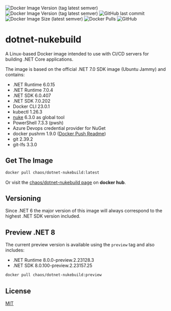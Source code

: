 ![Docker Image Version (tag latest semver)](https://img.shields.io/docker/v/chaos/dotnet-nukebuild/latest?label=Release&style=for-the-badge)
![Docker Image Version (tag latest semver)](https://img.shields.io/docker/v/chaos/dotnet-nukebuild/preview?color=%23dd0000&label=Preview&style=for-the-badge)
![GitHub last commit](https://img.shields.io/github/last-commit/chA0s-Chris/dotnet-nukebuild?style=for-the-badge)
![Docker Image Size (latest semver)](https://img.shields.io/docker/image-size/chaos/dotnet-nukebuild/latest?style=for-the-badge)
![Docker Pulls](https://img.shields.io/docker/pulls/chaos/dotnet-nukebuild?style=for-the-badge)
![GitHub](https://img.shields.io/github/license/chA0s-Chris/dotnet-nukebuild?style=for-the-badge)

# dotnet-nukebuild

A Linux-based Docker image intended to use with CI/CD servers for building .NET Core applications.

The image is based on the official .NET 7.0 SDK image (Ubuntu Jammy) and contains:

* .NET Runtime 6.0.15
* .NET Runtime 7.0.4
* .NET SDK 6.0.407
* .NET SDK 7.0.202
* Docker CLI 23.0.1
* kubectl 1.26.3
* [nuke](https://nuke.build) 6.3.0  as global tool 
* PowerShell 7.3.3 (pwsh)
* Azure Devops credential provider for NuGet
* docker pushrm 1.9.0 ([Docker Push Readme](https://github.com/christian-korneck/docker-pushrm))
* git 2.39.2
* git-lfs 3.3.0

## Get The Image

```bash
docker pull chaos/dotnet-nukebuild:latest
```

Or visit the [chaos/dotnet-nukebuild page](https://hub.docker.com/r/chaos/dotnet-nukebuild) on **docker hub**.

## Versioning

Since .NET 6 the major version of this image will always correspond to the highest .NET SDK version included.

## Preview .NET 8

The current preview version is available using the `preview` tag and also includes:

* .NET Runtime 8.0.0-preview.2.23128.3
* .NET SDK 8.0.100-preview.2.23157.25

```bash
docker pull chaos/dotnet-nukebuild:preview
```

## License

[MIT](https://github.com/chA0s-Chris/dotnet-cakebuild/blob/master/LICENSE)